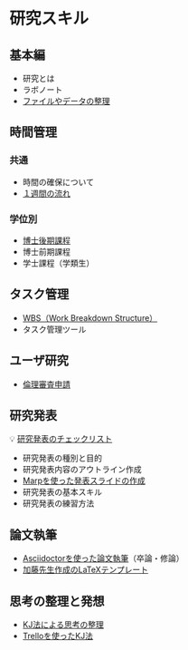 # 研究スキル

## 基本編

- 研究とは
- ラボノート
- [ファイルやデータの整理](files-and-data.md)

## 時間管理

### 共通

- 時間の確保について
- [１週間の流れ](time-management/a-week.md)

### 学位別

- [博士後期課程](time-management/phd.md)
- 博士前期課程
- 学士課程（学類生）

## タスク管理

- [WBS（Work Breakdown Structure）](task-management/wbs.md)
- タスク管理ツール

## ユーザ研究

- [倫理審査申請](user-study/ethics-application.md)

## 研究発表

:bulb: [研究発表のチェックリスト](../check/presentation.md)

- 研究発表の種別と目的
- 研究発表内容のアウトライン作成
- [Marpを使った発表スライドの作成](presentation-with-marp.md)
- 研究発表の基本スキル
- 研究発表の練習方法

## 論文執筆

- [Asciidoctorを使った論文執筆](writing-with-asciidoctor.md)（卒論・修論）
- [加藤先生作成のLaTeXテンプレート](https://ja.overleaf.com/project/5dfeb9c77f14160001a685c1)

## 思考の整理と発想

- [KJ法による思考の整理](affinity-diagram.md)
- [Trelloを使ったKJ法](affinity-diagram-with-trello.md)

